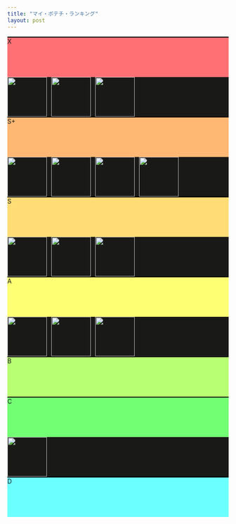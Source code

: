 ```yaml
---
title: "マイ・ポテチ・ランキング"
layout: post
---
```


<link rel="stylesheet" href="https://cdn.jsdelivr.net/npm/bootstrap@4.6.2/dist/css/bootstrap.min.css" integrity="sha384-xOolHFLEh07PJGoPkLv1IbcEPTNtaed2xpHsD9ESMhqIYd0nLMwNLD69Npy4HI+N" crossorigin="anonymous">
<div id="ranking">
<div class="row rankrow">
<div class="col-2 d-flex align-items-center justify-content-center rank" style="background-color:#ff7075;">X</div>
<div class="col-10 slot"><a href="https://amzn.asia/d/a9Cdj9l"><img src="https://m.media-amazon.com/images/I/815QUUq-oPL.__AC_SX300_SY300_QL70_ML2_.jpg"></a><img src="https://m.media-amazon.com/images/I/61UAeznpHCL._AC_SY879_PIbundle-12,TopRight,0,0_SH20_.jpg"><a href="https://amzn.asia/d/cgZkPmF"><img src="https://m.media-amazon.com/images/I/81RjamFUezL._AC_SL1500_.jpg"></a></div></div><div class="row rankrow"><div class="col-2 d-flex align-items-center justify-content-center rank" style="background-color:#ffb774;">S+</div><div class="col-10 slot"><img src="https://m.media-amazon.com/images/I/61x+F7vaFmL._AC_SY879_PIbundle-12,TopRight,0,0_SH20_.jpg"><img src="https://m.media-amazon.com/images/I/81HKk7tmQhL._AC_SX679_PIbundle-12,TopRight,0,0_SH20_.jpg"><img src="https://m.media-amazon.com/images/I/71epy5wRjXL._AC_SX679_.jpg"><a href="https://amzn.asia/d/hJ021TL"><img src="https://m.media-amazon.com/images/I/81BOb5AtrCL._AC_SX679_PIbundle-12,TopRight,0,0_SH20_.jpg"></a></div></div><div class="row rankrow"><div class="col-2 d-flex align-items-center justify-content-center rank" style="background-color:#ffdc75;">S</div><div class="col-10 slot"><img src="https://m.media-amazon.com/images/I/818X9CyOZeL._AC_SX679_PIbundle-5,TopRight,0,0_SH20_.jpg"><img src="https://m.media-amazon.com/images/I/81FmLa6TsTS._AC_SX679_.jpg"><img src="https://m.media-amazon.com/images/I/81DtaHJNHOL._AC_SX679_.jpg"></div></div><div class="row rankrow"><div class="col-2 d-flex align-items-center justify-content-center rank" style="background-color:#ffff74;">A</div><div class="col-10 slot"><a href="https://amzn.asia/d/gQfjNQm"><img src="https://m.media-amazon.com/images/I/71jKR7ywp5L.__AC_SX300_SY300_QL70_ML2_.jpg"></a><img src="https://m.media-amazon.com/images/I/812i9X-deRL.__AC_SX300_SY300_QL70_ML2_.jpg"><img src="https://m.media-amazon.com/images/I/81vecU0x9tL._AC_SX679_.jpg"></div></div><div class="row rankrow"><div class="col-2 d-flex align-items-center justify-content-center rank" style="background-color:#b8ff73;">B</div><div class="col-10 slot"></div></div><div class="row rankrow"><div class="col-2 d-flex align-items-center justify-content-center rank" style="background-color:#73ff74;">C</div><div class="col-10 slot"><img src="https://m.media-amazon.com/images/I/81-hcgfml4L._AC_SX679_.jpg"></div></div><div class="row rankrow"><div class="col-2 d-flex align-items-center justify-content-center rank" style="background-color:#6cffff;">D</div><div class="col-10 slot"></div></div></div>

<style>

.rankrow{
	margin:0;
	border-top: solid 2px black;
}
.rank{
	min-height:90px
}
.slot{
	background-color:#191917;
}
.rankrow img{
	height:90px;
	padding-right:10px;
	
}
</style>

<script src="https://utteranc.es/client.js"
        repo="jooooow/jooooow.github.io"
        issue-term="pathname"
        theme="github-light"
        crossorigin="anonymous"
        async>
</script>
